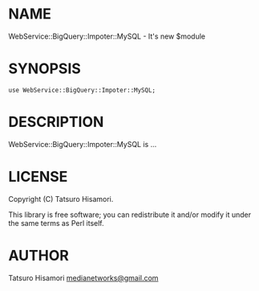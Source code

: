 # NAME

WebService::BigQuery::Impoter::MySQL - It's new $module

# SYNOPSIS

    use WebService::BigQuery::Impoter::MySQL;

# DESCRIPTION

WebService::BigQuery::Impoter::MySQL is ...

# LICENSE

Copyright (C) Tatsuro Hisamori.

This library is free software; you can redistribute it and/or modify
it under the same terms as Perl itself.

# AUTHOR

Tatsuro Hisamori <medianetworks@gmail.com>
